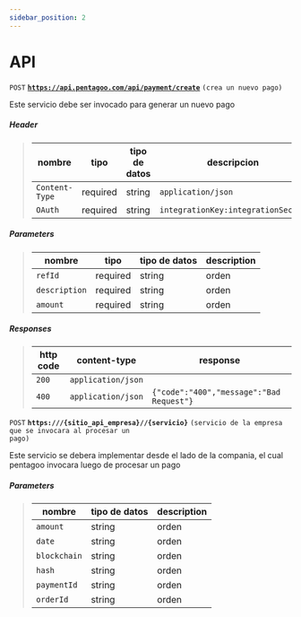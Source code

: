 ```yaml
---
sidebar_position: 2
---
```


# API

<code>POST</code> <code><b>https://api.pentagoo.com/api/payment/create</b></code> <code>(crea un nuevo pago)</code>

Este servicio debe ser invocado para generar un nuevo pago

##### Header

> | nombre            |  tipo     | tipo de datos      | descripcion                     |
> |-------------------|-----------|----------------|-------------------------------------|
> | `Content-Type`    |  required | string         | `application/json`                    |
> | `OAuth`           |  required | string         | `integrationKey:integrationSecret`    |

##### Parameters

> | nombre              |  tipo   | tipo de datos      | description                     |
> |-------------------|-----------|----------------|-------------------------------------|
> | `refId`           |  required | string         | orden       |
> | `description`     |  required | string         | orden       |
> | `amount`          |  required | string         | orden       |

##### Responses

> | http code     | content-type                      | response                                                            |
> |---------------|-----------------------------------|---------------------------------------------------------------------|
> | `200`         | `application/json`                |                                                                     |
> | `400`         | `application/json`                | `{"code":"400","message":"Bad Request"}`                            |


<code>POST</code> <code><b>https:///{sitio_api_empresa}//{servicio}</b></code> <code>(servicio de la empresa que se invocara al procesar un pago)</code>

Este servicio se debera implementar desde el lado de la compania, el cual pentagoo invocara luego de procesar un pago

##### Parameters

> | nombre            | tipo de datos  | description                     |
> |-------------------|----------------|---------------------------------|
> | `amount`          | string         | orden       |
> | `date`            | string         | orden       |
> | `blockchain`      | string         | orden       |
> | `hash`            | string         | orden       |
> | `paymentId`       | string         | orden       |
> | `orderId`         | string         | orden       |
